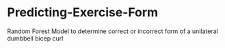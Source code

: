 # Predicting-Exercise-Form
Random Forest Model to determine correct or incorrect form of a unilateral dumbbell bicep curl
